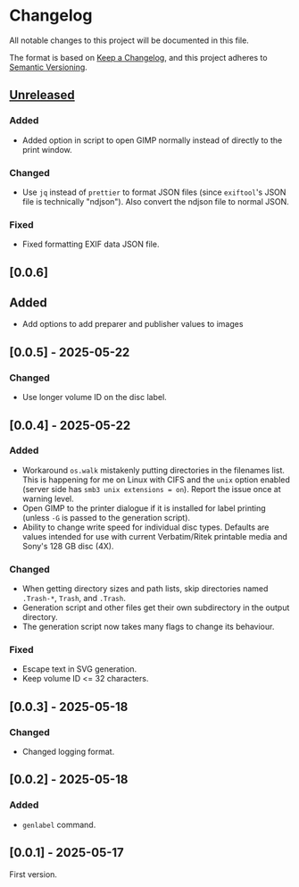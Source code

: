 <!-- markdownlint-disable MD024 -->

# Changelog

All notable changes to this project will be documented in this file.

The format is based on [Keep a Changelog](https://keepachangelog.com/en/1.0.0/), and this project
adheres to [Semantic Versioning](https://semver.org/spec/v2.0.0.html).

## [Unreleased]

### Added

- Added option in script to open GIMP normally instead of directly to the print window.

### Changed

- Use `jq` instead of `prettier` to format JSON files (since `exiftool`'s JSON file is technically
  "ndjson"). Also convert the ndjson file to normal JSON.

### Fixed

- Fixed formatting EXIF data JSON file.

## [0.0.6]

## Added

- Add options to add preparer and publisher values to images

## [0.0.5] - 2025-05-22

### Changed

- Use longer volume ID on the disc label.

## [0.0.4] - 2025-05-22

### Added

- Workaround `os.walk` mistakenly putting directories in the filenames list. This is happening for
  me on Linux with CIFS and the `unix` option enabled (server side has
  `smb3 unix extensions = on`). Report the issue once at warning level.
- Open GIMP to the printer dialogue if it is installed for label printing (unless `-G` is passed to
  the generation script).
- Ability to change write speed for individual disc types. Defaults are values intended for use with
  current Verbatim/Ritek printable media and Sony's 128 GB disc (4X).

### Changed

- When getting directory sizes and path lists, skip directories named `.Trash-*`, `Trash`, and
  `.Trash`.
- Generation script and other files get their own subdirectory in the output directory.
- The generation script now takes many flags to change its behaviour.

### Fixed

- Escape text in SVG generation.
- Keep volume ID <= 32 characters.

## [0.0.3] - 2025-05-18

### Changed

- Changed logging format.

## [0.0.2] - 2025-05-18

### Added

- `genlabel` command.

## [0.0.1] - 2025-05-17

First version.

[unreleased]: https://github.com/Tatsh/gendisc/-/compare/v0.0.6...master
